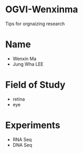 # OGVI-Wenxinma
Tips for orgnaizing research
# Name
- Wenxin Ma
- Jung Wha LEE
# Field of Study
- retina
- eye
# Experiments
- RNA Seq 
- DNA Seq
